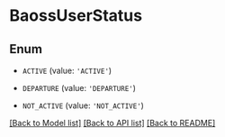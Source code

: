 # BaossUserStatus


## Enum

* `ACTIVE` (value: `'ACTIVE'`)

* `DEPARTURE` (value: `'DEPARTURE'`)

* `NOT_ACTIVE` (value: `'NOT_ACTIVE'`)

[[Back to Model list]](../README.md#documentation-for-models) [[Back to API list]](../README.md#documentation-for-api-endpoints) [[Back to README]](../README.md)


